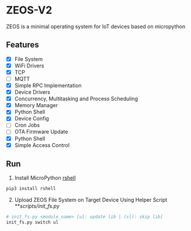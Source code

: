# ZEOS-V2

ZEOS is a minimal operating system for IoT devices based on micropython

## Features
- [x] File System
- [x] WiFi Drivers
- [x] TCP
- [ ] MQTT
- [x] Simple RPC Implementation
- [x] Device Drivers
- [x] Concurrency, Multitasking and Process Scheduling
- [x] Memory Manager
- [x] Python Shell
- [x] Device Config
- [ ] Cron Jobs
- [ ] OTA Firmware Update
- [x] Python Shell
- [x] Simple Access Control

## Run
1. Install MicroPython [rshell](https://github.com/dhylands/rshell)
```bash
pip3 install rshell
```

2. Upload ZEOS File System on Target Device Using Helper Script ***scripts/init_fs.py*
```bash
# init_fs.py <module_name> [ul: update lib | (sl): skip lib]
init_fs.py switch ul
```
